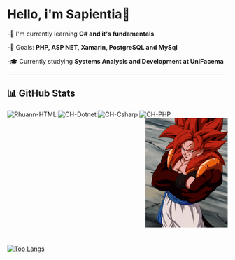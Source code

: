 # Hello, i'm Sapientia👋

-🌱 I'm currently learning **C# and it's fundamentals**

-🎯 Goals: **PHP, ASP NET, Xamarin, PostgreSQL and MySql**

-🎓 Currently studying **Systems Analysis and Development at UniFacema**

---

## 📊 GitHub Stats
<div style="display: inline-block; vertical-align: middle;"> 



  <img align="center" alt="Rhuann-HTML" height="30" width="40" src="https://cdn.jsdelivr.net/gh/devicons/devicon@latest/icons/xamarin/xamarin-original.svg"/>
  <img align="center" alt="CH-Dotnet" height="30" width="40" src="https://cdn.jsdelivr.net/gh/devicons/devicon@latest/icons/dot-net/dot-net-original.svg"/>
  <img align="center" alt="CH-Csharp" height="30" width="40" src="https://cdn.jsdelivr.net/gh/devicons/devicon/icons/csharp/csharp-original.svg"/>
  <img align="center" alt="CH-PHP" height="30" width="40" src="https://cdn.jsdelivr.net/gh/devicons/devicon/icons/php/php-original.svg"/>
  <img align="right" height="250" src="https://github.com/SapientiaEtNatura/SapientiaEtNatura/blob/main/ssj4.gif"  />



</div>


#


[![Top Langs](https://github-readme-stats.vercel.app/api/top-langs/?username=SapientiaEtNatura&layout=compact&theme=transparent)](https://github.com/anuraghazra/github-readme-stats)

